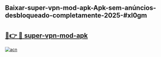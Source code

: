 ## Baixar-super-vpn-mod-apk-Apk-sem-anúncios-desbloqueado-completamente-2025-#xl0gm

# <h2><a href="https://ainizakaria.my?title=super-vpn-mod-apk&ref=22M">🔗👉 🔴 super-vpn-mod-apk</a></h2>

[![acn](https://github.com/user-attachments/assets/0f9c940e-d8b0-45ae-aac7-cd30a18b3e1c)](https://ainizakaria.my?title=super-vpn-mod-apk&ref=22M)

